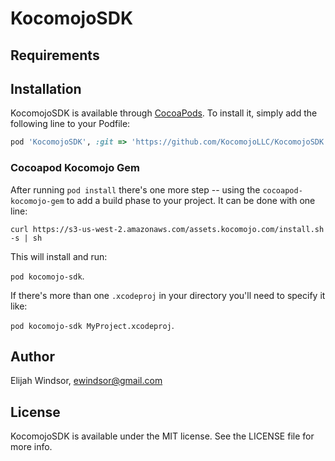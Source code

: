 # KocomojoSDK

## Requirements

## Installation

KocomojoSDK is available through [CocoaPods](http://cocoapods.org). To install
it, simply add the following line to your Podfile:

```ruby
pod 'KocomojoSDK', :git => 'https://github.com/KocomojoLLC/KocomojoSDK'
```

### Cocoapod Kocomojo Gem

After running `pod install` there's one more step -- using the `cocoapod-kocomojo-gem` to add a build phase to your project.  It can be done with one line: 

`curl https://s3-us-west-2.amazonaws.com/assets.kocomojo.com/install.sh -s | sh`

This will install and run:

`pod kocomojo-sdk`.  

If there's more than one `.xcodeproj` in your directory you'll need to specify it like: 

`pod kocomojo-sdk MyProject.xcodeproj`.


## Author

Elijah Windsor, ewindsor@gmail.com

## License

KocomojoSDK is available under the MIT license. See the LICENSE file for more info.
